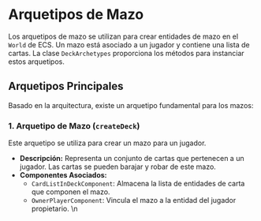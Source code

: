 # Arquetipos de Mazo

Los arquetipos de mazo se utilizan para crear entidades de mazo en el `World` de ECS. Un mazo está asociado a un jugador y contiene una lista de cartas. La clase `DeckArchetypes` proporciona los métodos para instanciar estos arquetipos.

## Arquetipos Principales

Basado en la arquitectura, existe un arquetipo fundamental para los mazos:

### 1. Arquetipo de Mazo (`createDeck`)

Este arquetipo se utiliza para crear un mazo para un jugador.

-   **Descripción:** Representa un conjunto de cartas que pertenecen a un jugador. Las cartas se pueden barajar y robar de este mazo.
-   **Componentes Asociados:**
    -   `CardListInDeckComponent`: Almacena la lista de entidades de carta que componen el mazo.
    -   `OwnerPlayerComponent`: Vincula el mazo a la entidad del jugador propietario. \n
